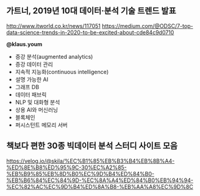 ## 가트너, 2019년 10대 데이터·분석 기술 트렌드 발표
http://www.itworld.co.kr/news/117051
https://medium.com/@ODSC/7-top-data-science-trends-in-2020-to-be-excited-about-cde84c9d0710

**@klaus.youm**
- 증강 분석(augmented analytics)
- 증강 데이터 관리
- 지속적 지능화(continuous intelligence)
- 설명 가능한 AI
- 그래프 DB
- 데이터 패브릭
- NLP 및 대화형 분석
- 상용 AI와 머신러닝
- 블록체인
- 퍼시스턴트 메모리 서버


## 책보다 편한 30종 빅데이터 분석 스터디 사이트 모음
https://velog.io/@skila/%EC%B1%85%EB%B3%B4%EB%8B%A4-%ED%8E%B8%ED%95%9C-30%EC%A2%85-%EB%B9%85%EB%8D%B0%EC%9D%B4%ED%84%B0-%EB%B6%84%EC%84%9D-%EC%8A%A4%ED%84%B0%EB%94%94-%EC%82%AC%EC%9D%B4%ED%8A%B8-%EB%AA%A8%EC%9D%8C
